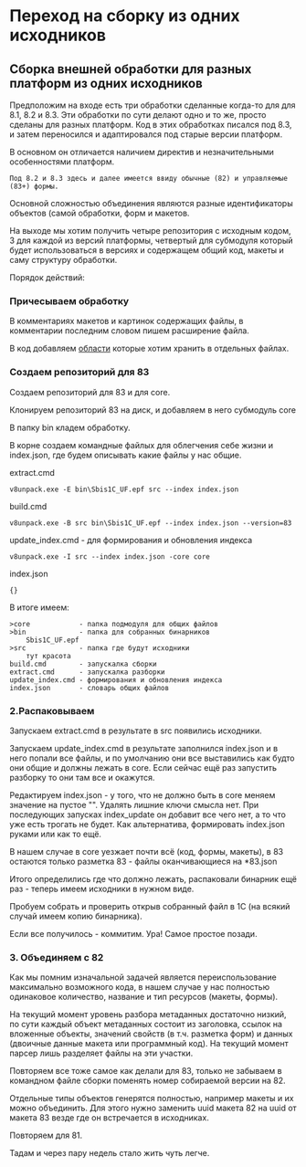 # Переход на сборку из одних исходников

## Сборка внешней обработки для разных платформ из одних исходников

Предположим на входе есть три обработки сделанные когда-то для для 8.1, 8.2 и 8.3.
Эти обработки по сути делают одно и то же, просто сделаны для разных платформ.
Код в этих обработках писался под 8.3, и затем переносился и адаптировался под старые
версии платформ.

В основном он отличается наличием директив и незначительными особенностями платформ. 

    Под 8.2 и 8.3 здесь и далее имеется ввиду обычные (82) и управляемые (83+) формы.
    
Основной сложностью объединения являются разные идентификаторы объектов (самой обработки, 
форм и макетов. 

На выходе мы хотим получить четыре репозитория с исходным кодом, 3 для каждой из версий
платформы, четвертый для субмодуля который будет использоваться в версиях и содержащем
общий код, макеты и саму структуру обработки.

Порядок действий:

### Причесываем обработку

В комментариях макетов и картинок содержащих файлы, в комментарии последним словом пишем 
расширение файла.

В код добавляем [области](https://github.com/saby-integration/v8unpack/blob/main/docs/usage.md) которые 
хотим хранить в отдельных файлах.

### Создаем репозиторий для 83

Создаем репозиторий для 83 и для core.

Клонируем репозиторий 83 на диск, и добавляем в него субмодуль core

В папку bin кладем обработку.

В корне создаем командные файлых для облегчения себе жизни и index.json, где будем описывать какие файлы 
у нас общие.

extract.cmd
    
    v8unpack.exe -E bin\Sbis1C_UF.epf src --index index.json

build.cmd
    
    v8unpack.exe -B src bin\Sbis1C_UF.epf --index index.json --version=83

update_index.cmd - для формирования и обновления индекса

    v8unpack.exe -I src --index index.json -core core

index.json

    {}

В итоге имеем:

    >core            - папка подмодуля для общих файлов
    >bin             - папка для собранных бинарников 
        Sbis1C_UF.epf
    >src             - папка где будут исходники
        тут красота
    build.cmd        - запускалка сборки
    extract.cmd      - запускалка разборки
    update_index.cmd - формирования и обновления индекса
    index.json       - словарь общих файлов


### 2.Распаковываем
Запускаем extract.cmd в результате в src появились исходники.

Запускаем update_index.cmd в результате заполнился index.json и в него попали все файлы, и по умолчанию
они все выставились как будто они общие и должны лежать в core. Если сейчас ещё раз запустить разборку
то они там все и окажутся. 

Редактируем index.json - у того, что не должно быть в core меняем значение на пустое "". Удалять лишние
ключи смысла нет. При последующих запусках index_update он добавит все чего нет, а то что уже есть 
трогать не будет.  Как альтернатива, формировать index.json руками или как то ещё.

В нашем случае в core уезжает почти всё (код, формы, макеты), в 83 остаются только разметка 83 - файлы 
оканчивающиеся на *83.json

Итого определились где что должно лежать, распаковали бинарник ещё раз - теперь имеем исходники в нужном виде.

Пробуем собрать и проверить открыв собранный файл в 1С (на всякий случай имеем копию бинарника).

Если все получилось - коммитим. Ура! Самое простое позади.  

### 3. Объединяем с 82

Как мы помним изначальной задачей является переиспользование максимально возможного кода, в нашем случае
у нас полностью одинаковое количество, название и тип ресурсов (макеты, формы).

На текущий момент уровень разбора метаданных достаточно низкий, по сути каждый объект метаданных состоит из
заголовка, ссылок на вложенные объекты, значений свойств (в т.ч. разметка форм) и данных (двоичные данные
макета или программный код). На текущий момент парсер лишь разделяет файлы на эти участки.

Повторяем все тоже самое как делали для 83, только не забываем в командном файле сборки
поменять номер собираемой версии на 82.  

Отдельные типы объектов генерятся полностью, например макеты и их можно объединить. Для этого нужно 
заменить uuid макета 82 на uuid от макета 83 везде где он встречается в исходниках.

Повторяем для 81.

Тадам и через пару недель стало жить чуть легче. 

